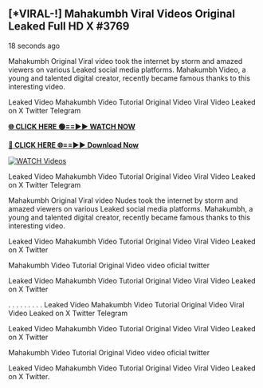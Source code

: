 ## [*VIRAL-!] Mahakumbh Viral Videos Original Leaked Full HD X #3769

18 seconds ago

Mahakumbh Original Viral video took the internet by storm and amazed viewers on various Leaked social media platforms. Mahakumbh Video, a young and talented digital creator, recently became famous thanks to this interesting video.

Leaked Video Mahakumbh Video Tutorial Original Video Viral Video Leaked on X Twitter Telegram

**[🌐 CLICK HERE 🟢==►► WATCH NOW](https://russelviper69.blogspot.com/p/valo-video.html)**

**[🔴 CLICK HERE 🌐==►► Download Now](https://russelviper69.blogspot.com/p/valo-video.html)**

[![WATCH Videos](https://i.imgur.com/dJHk4Zq.gif)](https://russelviper69.blogspot.com/p/valo-video.html)

Leaked Video Mahakumbh Video Tutorial Original Video Viral Video Leaked on X Twitter Telegram

Mahakumbh Original Viral video Nudes took the internet by storm and amazed viewers on various Leaked social media platforms. Mahakumbh, a young and talented digital creator, recently became famous thanks to this interesting video.

Leaked Video Mahakumbh Video Tutorial Original Video Viral Video Leaked on X Twitter

Mahakumbh Video Tutorial Original Video video oficial twitter

Leaked Video Mahakumbh Video Tutorial Original Video Viral Video Leaked on X Twitter

. . . . . . . . . Leaked Video Mahakumbh Video Tutorial Original Video Viral Video Leaked on X Twitter Telegram

Leaked Video Mahakumbh Video Tutorial Original Video Viral Video Leaked on X Twitter

Mahakumbh Video Tutorial Original Video video oficial twitter

Leaked Video Mahakumbh Video Tutorial Original Video Viral Video Leaked on X Twitter.